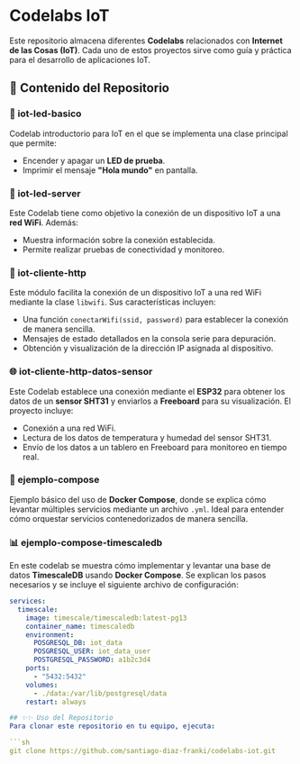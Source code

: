 # Codelabs IoT

Este repositorio almacena diferentes **Codelabs** relacionados con **Internet de las Cosas (IoT)**. Cada uno de estos proyectos sirve como guía y práctica para el desarrollo de aplicaciones IoT.

## 📁 Contenido del Repositorio

### 🎇 iot-led-basico
Codelab introductorio para IoT en el que se implementa una clase principal que permite:
- Encender y apagar un **LED de prueba**.
- Imprimir el mensaje **"Hola mundo"** en pantalla.

### 📲 iot-led-server
Este Codelab tiene como objetivo la conexión de un dispositivo IoT a una **red WiFi**. Además:
- Muestra información sobre la conexión establecida.
- Permite realizar pruebas de conectividad y monitoreo.

### 📡 iot-cliente-http
Este módulo facilita la conexión de un dispositivo IoT a una red WiFi mediante la clase `libwifi`. Sus características incluyen:
- Una función `conectarWifi(ssid, password)` para establecer la conexión de manera sencilla.
- Mensajes de estado detallados en la consola serie para depuración.
- Obtención y visualización de la dirección IP asignada al dispositivo.

### 🌐 iot-cliente-http-datos-sensor
Este Codelab establece una conexión mediante el **ESP32** para obtener los datos de un **sensor SHT31** y enviarlos a **Freeboard** para su visualización. El proyecto incluye:
- Conexión a una red WiFi.
- Lectura de los datos de temperatura y humedad del sensor SHT31.
- Envío de los datos a un tablero en Freeboard para monitoreo en tiempo real.

### 🐳 ejemplo-compose
Ejemplo básico del uso de **Docker Compose**, donde se explica cómo levantar múltiples servicios mediante un archivo `.yml`. Ideal para entender cómo orquestar servicios contenedorizados de manera sencilla.

### 📊 ejemplo-compose-timescaledb
En este codelab se muestra cómo implementar y levantar una base de datos **TimescaleDB** usando **Docker Compose**. Se explican los pasos necesarios y se incluye el siguiente archivo de configuración:

```yaml
services:
  timescale:
    image: timescale/timescaledb:latest-pg13
    container_name: timescaledb
    environment: 
      POSGRESQL_DB: iot_data
      POSGRESQL_USER: iot_data_user
      POSTGRESQL_PASSWORD: a1b2c3d4
    ports:
      - "5432:5432"
    volumes:
      - ./data:/var/lib/postgresql/data
    restart: always

## ✨✨ Uso del Repositorio
Para clonar este repositorio en tu equipo, ejecuta:

```sh
git clone https://github.com/santiago-diaz-franki/codelabs-iot.git
